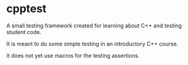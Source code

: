 cpptest
=======

A small testing framework created for learning about C++ and testing student
code.

It is meant to do some simple testing in an introductory C++ course.

It does not yet use macros for the testing assertions.

